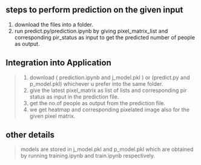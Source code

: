 ## steps to perform prediction on the given input
1) download the files into a folder.
2) run predict.py/prediction.ipynb by giving pixel_matrix_list and corresponding pir_status as input to get the predicted number of people as output.

## Integration into Application
> 1) download ( prediction.ipynb and j_model.pkl ) or (predict.py and p_model.pkl) whichever u prefer into the same folder.
> 2) give the latest  pixel_matrix as list of lists and corresponding pir status as input in the prediction file.
> 3) get the no.of people as output from the prediction file.
> 4) we get heatmap and corresponding pixelated image also for the given pixel matrix.


## other details
> models are stored in j_model.pkl and p_model.pkl which are obtained by running training.ipynb and train.ipynb respectively.

